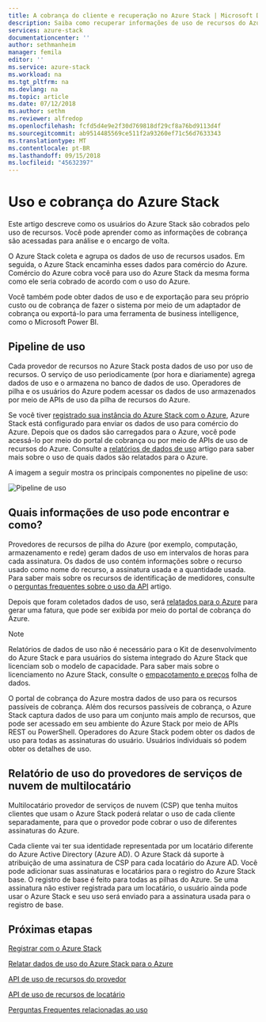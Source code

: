 ```yaml
---
title: A cobrança do cliente e recuperação no Azure Stack | Microsoft Docs
description: Saiba como recuperar informações de uso de recursos do Azure Stack.
services: azure-stack
documentationcenter: ''
author: sethmanheim
manager: femila
editor: ''
ms.service: azure-stack
ms.workload: na
ms.tgt_pltfrm: na
ms.devlang: na
ms.topic: article
ms.date: 07/12/2018
ms.author: sethm
ms.reviewer: alfredop
ms.openlocfilehash: fcfd5d4e9e2f30d769818df29cf8a76bd9113d4f
ms.sourcegitcommit: ab9514485569ce511f2a93260ef71c56d7633343
ms.translationtype: MT
ms.contentlocale: pt-BR
ms.lasthandoff: 09/15/2018
ms.locfileid: "45632397"
---
```

# <a name="usage-and-billing-in-azure-stack"></a>Uso e cobrança do Azure Stack

Este artigo descreve como os usuários do Azure Stack são cobrados pelo uso de recursos. Você pode aprender como as informações de cobrança são acessadas para análise e o encargo de volta.

O Azure Stack coleta e agrupa os dados de uso de recursos usados. Em seguida, o Azure Stack encaminha esses dados para comércio do Azure. Comércio do Azure cobra você para uso do Azure Stack da mesma forma como ele seria cobrado de acordo com o uso do Azure.

Você também pode obter dados de uso e de exportação para seu próprio custo ou de cobrança de fazer o sistema por meio de um adaptador de cobrança ou exportá-lo para uma ferramenta de business intelligence, como o Microsoft Power BI.


## <a name="usage-pipeline"></a>Pipeline de uso

Cada provedor de recursos no Azure Stack posta dados de uso por uso de recursos. O serviço de uso periodicamente (por hora e diariamente) agrega dados de uso e o armazena no banco de dados de uso. Operadores de pilha e os usuários do Azure podem acessar os dados de uso armazenados por meio de APIs de uso da pilha de recursos do Azure. 

Se você tiver [registrado sua instância do Azure Stack com o Azure](azure-stack-register.md), Azure Stack está configurado para enviar os dados de uso para comércio do Azure. Depois que os dados são carregados para o Azure, você pode acessá-lo por meio do portal de cobrança ou por meio de APIs de uso de recursos do Azure. Consulte a [relatórios de dados de uso](azure-stack-usage-reporting.md) artigo para saber mais sobre o uso de quais dados são relatados para o Azure.  

A imagem a seguir mostra os principais componentes no pipeline de uso: 

![Pipeline de uso](media\azure-stack-billing-and-chargeback\usagepipeline.png)

## <a name="what-usage-information-can-i-find-and-how"></a>Quais informações de uso pode encontrar e como?

Provedores de recursos de pilha do Azure (por exemplo, computação, armazenamento e rede) geram dados de uso em intervalos de horas para cada assinatura. Os dados de uso contém informações sobre o recurso usado como nome do recurso, a assinatura usada e a quantidade usada. Para saber mais sobre os recursos de identificação de medidores, consulte o [perguntas frequentes sobre o uso da API](azure-stack-usage-related-faq.md) artigo.

Depois que foram coletados dados de uso, será [relatados para o Azure](azure-stack-usage-reporting.md) para gerar uma fatura, que pode ser exibida por meio do portal de cobrança do Azure. 

> [!NOTE]  
> Relatórios de dados de uso não é necessário para o Kit de desenvolvimento do Azure Stack e para usuários do sistema integrado do Azure Stack que licenciam sob o modelo de capacidade. Para saber mais sobre o licenciamento no Azure Stack, consulte o [empacotamento e preços](https://azure.microsoft.com/mediahandler/files/resourcefiles/5bc3f30c-cd57-4513-989e-056325eb95e1/Azure-Stack-packaging-and-pricing-datasheet.pdf) folha de dados.

O portal de cobrança do Azure mostra dados de uso para os recursos passíveis de cobrança. Além dos recursos passíveis de cobrança, o Azure Stack captura dados de uso para um conjunto mais amplo de recursos, que pode ser acessado em seu ambiente do Azure Stack por meio de APIs REST ou PowerShell. Operadores do Azure Stack podem obter os dados de uso para todas as assinaturas do usuário. Usuários individuais só podem obter os detalhes de uso. 

## <a name="usage-reporting-for-multitenant-cloud-service-providers"></a>Relatório de uso do provedores de serviços de nuvem de multilocatário

Multilocatário provedor de serviços de nuvem (CSP) que tenha muitos clientes que usam o Azure Stack poderá relatar o uso de cada cliente separadamente, para que o provedor pode cobrar o uso de diferentes assinaturas do Azure. 

Cada cliente vai ter sua identidade representada por um locatário diferente do Azure Active Directory (Azure AD). O Azure Stack dá suporte à atribuição de uma assinatura de CSP para cada locatário do Azure AD. Você pode adicionar suas assinaturas e locatários para o registro do Azure Stack base. O registro de base é feito para todas as pilhas do Azure. Se uma assinatura não estiver registrada para um locatário, o usuário ainda pode usar o Azure Stack e seu uso será enviado para a assinatura usada para o registro de base. 


## <a name="next-steps"></a>Próximas etapas

[Registrar com o Azure Stack](azure-stack-registration.md)

[Relatar dados de uso do Azure Stack para o Azure](azure-stack-usage-reporting.md)

[API de uso de recursos do provedor](azure-stack-provider-resource-api.md)

[API de uso de recursos de locatário](azure-stack-tenant-resource-usage-api.md)

[Perguntas Frequentes relacionadas ao uso](azure-stack-usage-related-faq.md)